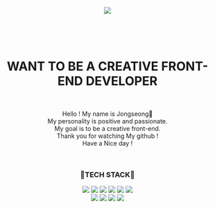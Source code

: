 <p align="center">
<img src="https://capsule-render.vercel.app/api?type=soft&color=auto&customColorList=12&height=200&section=header&text=DREAM%20COME%20TRUE👊&fontSize=40">
</p>
<br><br><br>

<h1 align="center">WANT TO BE A CREATIVE FRONT-END DEVELOPER</h2><br>
<p align="center">
Hello ! My name is Jongseong👋<br>
My personality is positive and passionate.<br>
My goal is to be a creative front-end.<br>
Thank you for watching My github !<br>
Have a Nice day !
</p><br>

<h3 align="center">🌸TECH STACK🌸</h3>
<p align="center">
<img src="https://img.shields.io/badge/HTML-E34F26?style=flat&logo=HTML5&logoColor=white">  
<img src="https://img.shields.io/badge/CSS-1572B6?style=flat&logo=CSS3&logoColor=white">
<img src="https://img.shields.io/badge/Sass-CC6699?style=flat&logo=Sass&logoColor=white">
<img src="https://img.shields.io/badge/Bootstrap-7952B3?style=flat&logo=Bootstrap&logoColor=white">
<img src="https://img.shields.io/badge/JavaScript-F7DF1E?style=flat&logo=JavaScript&logoColor=white">
<img src="https://img.shields.io/badge/jQuery-0769AD?style=flat&logo=jQuery&logoColor=white"><br>
<img src="https://img.shields.io/badge/Node-339933?style=flat&logo=Node.js&logoColor=white">
<img src="https://img.shields.io/badge/Vue-4FC08D?style=flat&logo=Vue.js&logoColor=white">
<img src="https://img.shields.io/badge/React-61DAFB?style=flat&logo=React&logoColor=white">
<img src="https://img.shields.io/badge/Git-F05032?style=flat&logo=Git&logoColor=white">
</p>
